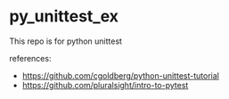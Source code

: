 # py_unittest_ex
 This repo is for python unittest

references: 
- https://github.com/cgoldberg/python-unittest-tutorial
- https://github.com/pluralsight/intro-to-pytest